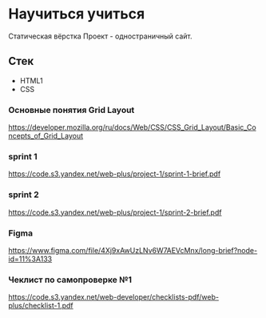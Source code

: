 # Научиться учиться
Статическая вёрстка
Проект - одностраничный сайт.

## Стек
* HTML1
* CSS

### Основные понятия Grid Layout
https://developer.mozilla.org/ru/docs/Web/CSS/CSS_Grid_Layout/Basic_Concepts_of_Grid_Layout

### sprint 1
https://code.s3.yandex.net/web-plus/project-1/sprint-1-brief.pdf

### sprint 2
https://code.s3.yandex.net/web-plus/project-1/sprint-2-brief.pdf

### Figma
https://www.figma.com/file/4Xj9xAwUzLNv6W7AEVcMnx/long-brief?node-id=11%3A133

### Чеклист по самопроверке №1
https://code.s3.yandex.net/web-developer/checklists-pdf/web-plus/checklist-1.pdf
